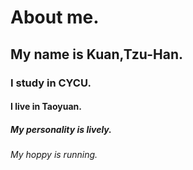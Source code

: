 # About me.
## My name is Kuan,Tzu-Han.
### I study in CYCU.
#### I live in Taoyuan.
##### My personality is lively.
###### My hoppy is running.
